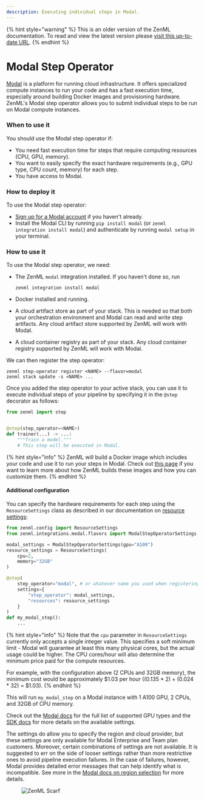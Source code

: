 ```yaml
---
description: Executing individual steps in Modal.
---
```


{% hint style="warning" %}
This is an older version of the ZenML documentation. To read and view the latest version please [visit this up-to-date URL](https://docs.zenml.io).
{% endhint %}


# Modal Step Operator

[Modal](https://modal.com) is a platform for running cloud infrastructure. It offers specialized compute instances to run your code and has a fast execution time, especially around building Docker images and provisioning hardware. ZenML's Modal step operator allows you to submit individual steps to be run on Modal compute instances.

### When to use it

You should use the Modal step operator if:

* You need fast execution time for steps that require computing resources (CPU, GPU, memory).
* You want to easily specify the exact hardware requirements (e.g., GPU type, CPU count, memory) for each step.
* You have access to Modal.

### How to deploy it

To use the Modal step operator:

* [Sign up for a Modal account](https://modal.com/signup) if you haven't already.
* Install the Modal CLI by running `pip install modal` (or `zenml integration install modal`) and authenticate by running `modal setup` in your terminal.

### How to use it

To use the Modal step operator, we need:

* The ZenML `modal` integration installed. If you haven't done so, run

  ```shell
  zenml integration install modal
  ```
* Docker installed and running.
* A cloud artifact store as part of your stack. This is needed so that both your
  orchestration environment and Modal can read and write step artifacts. Any
  cloud artifact store supported by ZenML will work with Modal.
* A cloud container registry as part of your stack. Any cloud container
  registry supported by ZenML will work with Modal.

We can then register the step operator:

```shell
zenml step-operator register <NAME> --flavor=modal
zenml stack update -s <NAME> ...
```

Once you added the step operator to your active stack, you can use it to execute individual steps of your pipeline by specifying it in the `@step` decorator as follows:

```python
from zenml import step


@step(step_operator=<NAME>)
def trainer(...) -> ...:
    """Train a model."""
    # This step will be executed in Modal.
```

{% hint style="info" %}
ZenML will build a Docker image which includes your code and use it to run your steps in Modal. Check out [this page](../../how-to/customize-docker-builds/README.md) if you want to learn more about how ZenML builds these images and how you can customize them.
{% endhint %}

#### Additional configuration

You can specify the hardware requirements for each step using the
`ResourceSettings` class as described in our documentation on [resource settings](../../how-to/pipeline-development/training-with-gpus/README.md):

```python
from zenml.config import ResourceSettings
from zenml.integrations.modal.flavors import ModalStepOperatorSettings

modal_settings = ModalStepOperatorSettings(gpu="A100")
resource_settings = ResourceSettings(
    cpu=2,
    memory="32GB"
)

@step(
    step_operator="modal", # or whatever name you used when registering the step operator
    settings={
        "step_operator": modal_settings,
        "resources": resource_settings
    }
)
def my_modal_step():
    ...
```

{% hint style="info" %}
Note that the `cpu` parameter in `ResourceSettings` currently only accepts a single integer value. This specifies a soft minimum limit - Modal will guarantee at least this many physical cores, but the actual usage could be higher. The CPU cores/hour will also determine the minimum price paid for the compute resources.

For example, with the configuration above (2 CPUs and 32GB memory), the minimum cost would be approximately $1.03 per hour ((0.135 * 2) + (0.024 * 32) = $1.03).
{% endhint %}

This will run `my_modal_step` on a Modal instance with 1 A100 GPU, 2 CPUs, and
32GB of CPU memory.

Check out the [Modal docs](https://modal.com/docs/reference/modal.gpu) for the
full list of supported GPU types and the [SDK
docs](https://sdkdocs.zenml.io/latest/integration\_code\_docs/integrations-modal/#zenml.integrations.modal.flavors.modal\_step\_operator\_flavor.ModalStepOperatorSettings)
for more details on the available settings.

The settings do allow you to specify the region and cloud provider, but these
settings are only available for Modal Enterprise and Team plan customers.
Moreover, certain combinations of settings are not available. It is suggested to
err on the side of looser settings rather than more restrictive ones to avoid
pipeline execution failures. In the case of failures, however, Modal provides
detailed error messages that can help identify what is incompatible. See more in
the [Modal docs on region selection](https://modal.com/docs/guide/region-selection) for more
details.

<!-- For scarf -->
<figure><img alt="ZenML Scarf" referrerpolicy="no-referrer-when-downgrade" src="https://static.scarf.sh/a.png?x-pxid=f0b4f458-0a54-4fcd-aa95-d5ee424815bc" /></figure>


